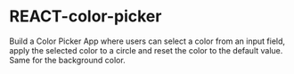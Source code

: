# REACT-color-picker
Build a Color Picker App where users can select a color from an input field, apply the selected color to a circle and reset the color to the default value. Same for the background color.
